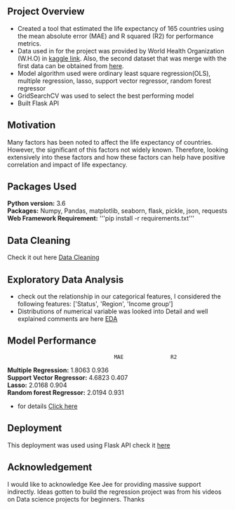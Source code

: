 ## Project Overview
* Created a tool that estimated the life expectancy of 165 countries using the mean absolute error (MAE) and R squared (R2) for performance metrics. 
* Data used in for the project was provided by World Health Organization (W.H.O) in [kaggle link](https://www.kaggle.com/augustus0498/life-expectancy-who). Also, the second dataset that was merge with the first data can be obtained from [here](https://github.com/samueldamilola/Life_expectancy/blob/master/Region.csv).
* Model algorithm used were ordinary least square regression(OLS), multiple regression, lasso, support vector regressor, random forest regressor
* GridSearchCV was used to select the best performing model
* Built Flask API

## Motivation
Many factors has been noted to affect the life expectancy of countries. However, the significant of this factors not widely known. Therefore, looking extensively into these factors and how these factors can help have positive correlation and impact of life expectancy.

## Packages Used
**Python version:** 3.6<br>
**Packages:** Numpy, Pandas, matplotlib, seaborn, flask, pickle, json, requests<br> 
**Web Framework Requirement:** '''pip install -r requirements.txt'''<br>

## Data Cleaning
Check it out here [Data Cleaning](https://github.com/samueldamilola/Life_expectancy/blob/master/Data%20importation%20and%20cleaning.ipynb)

## Exploratory Data Analysis
* check out the relationship in our categorical features, I considered the following features: ['Status', 'Region', 'Income group']<br>
* Distributions of numerical variable  was looked into
Detail and well explained comments are here [EDA](https://github.com/samueldamilola/Life_expectancy/blob/master/Exploratory%20Data%20Analysis.ipynb)

## Model Performance
                                      MAE               R2
**Multiple Regression:**            1.8063            0.936<br>
**Support Vector Regressor:**       4.6823            0.407<br>
**Lasso:**                          2.0168            0.904<br>
**Random forest Regressor:**        2.0194            0.931

* for details [Click here](https://github.com/samueldamilola/Life_expectancy/blob/master/Model%20Building.ipynb)

## Deployment
This deployment was used using Flask API
check it [here](https://github.com/samueldamilola/Life_expectancy/tree/master/Flask_API)

## Acknowledgement
I would like to acknowledge Kee Jee for providing massive support indirectly. Ideas gotten to build the regression project was from his videos on Data science projects for beginners. Thanks
